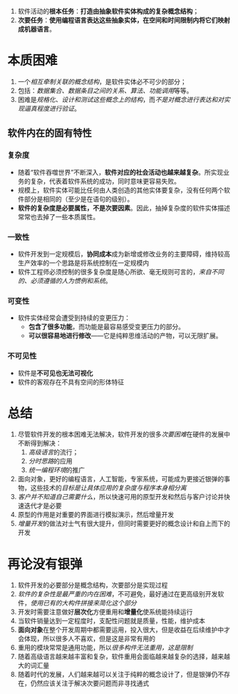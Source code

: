 1. 软件活动的**根本任务**：**打造由抽象软件实体构成的复杂概念结构**；
2. **次要任务**：**使用编程语言表达这些抽象实体，在空间和时间限制内将它们映射成机器语言**。


#  本质困难
1. 一个*相互牵制关联的概念结构*，是软件实体必不可少的部分；
2. 包括：*数据集合、数据条目之间的关系、算法、功能调用*等等。
3. 困难是*规格化、设计和测试这些概念上的结构*，而*不是对概念进行表达和对实现逼真程度进行验证*。


## 软件内在的固有特性
### 复杂度
- 随着“软件吞噬世界”不断深入，**软件对应的社会活动也越来越复杂**。所实现业务的复杂，代表着软件系统的成功，同时意味更容易失败。
- 规模上，软件实体可能比任何由人类创造的其他实体要复杂，没有任何两个软件部分是相同的（至少是在语句的级别）。
- **软件的复杂度是必要属性，不是次要因素**。因此，抽掉复杂度的软件实体描述常常也去掉了一些本质属性。

### 一致性
- 软件开发到一定规模后，**协同成本**成为新增或修改业务的主要障碍，维持较高生产效率的一个思路是将系统控制在一定规模内
- 软件工程师必须控制的很多复杂度是随心所欲、毫无规则可言的，*来自不同的、必须遵循的人为惯例和系统*。

### 可变性
- 软件实体经常会遭受到持续的变更压力：
	- **包含了很多功能**，而功能是最容易感受变更压力的部分。
	- **可以很容易地进行修改**——它是纯粹思维活动的产物，可以无限扩展。

### 不可见性
- 软件是**不可见也无法可视化**
- 软件的客观存在不具有空间的形体特征


# 总结
1.  尽管软件开发的根本困难无法解决，软件开发的很多*次要困难*在硬件的发展中不断得到解决：
	1.  *高级语言*的流行；
	2.  *分时思路*的应用
	3.  *统一编程环境*的推广
2.  面向对象，更好的编程语言，人工智能，专家系统，可能成为更接近银弹的事物，这些技术的*目标是让具体应用的复杂度与程序本身相分离*
3. *客户并不知道自己需要什么*，所以快速可用的原型开发和然后与客户讨论并快速迭代才是必要
4. 原型的作用是对重要的界面进行模拟演示，然后增量开发
5. *增量开发*的做法对士气有很大提升，但同时需要更好的概念设计和自上而下的开发


# 再论没有银弹
1.  软件开发的必要部分是概念结构，次要部分是实现过程
4.  *软件的复杂性是最严重的内在困难*，不可避免，最好通过在更高级别开发软件，*使用已有的大构件拼接来简化这个部分*
5.  开发时需要注意做好**层次化**方便重用和**增量化**使系统能持续运行
6.  当软件销量达到一定程度时，支配性问题就是质量，性能，维护成本
7.  **面向对象**在整个开发周期中都需要运用，投入很大，但是收益在后续维护中才会体现，所以很多人不喜欢，但是这是非常有用的
8.  重用的模块常常是通用功能，所以*很多构件无法重用，这是限制*
9.  随着高级语言越来越丰富和复杂，软件重用会面临越来越复杂的选择，越来越大的词汇量
10.  随着时代的发展，人们越来越可以关注于纯粹的概念设计了，但是银弹仍不存在，仍然应该关注于解决次要问题而非寻找通式